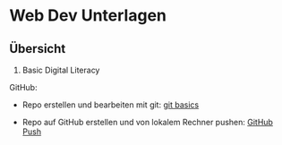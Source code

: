 # Web Dev Unterlagen

## Übersicht

1. Basic Digital Literacy

GitHub: 
 - Repo erstellen und bearbeiten mit git: [git basics](https://github.com/robbdouglas/web-dev-tutorials/blob/main/github/git-tutorial.md)

 - Repo auf GitHub erstellen und von lokalem Rechner pushen: [GitHub Push](https://github.com/robbdouglas/web-dev-tutorials/blob/main/github/github-push.md)
